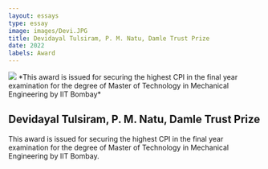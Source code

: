 ```yaml
---
layout: essays  
type: essay
image: images/Devi.JPG
title: Devidayal Tulsiram, P. M. Natu, Damle Trust Prize
date: 2022 
labels: Award
---
```


<img class="ui image" src="{{ site.baseurl }}/images/Devi.JPG ">
*This award is issued for securing the highest CPI in the final year examination for the degree of Master of Technology in Mechanical Engineering by IIT Bombay*


## Devidayal Tulsiram, P. M. Natu, Damle Trust Prize
This award is issued for securing the highest CPI in the final year examination for the degree of Master of Technology in Mechanical Engineering by IIT Bombay.
